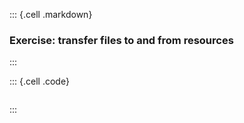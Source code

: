 
::: {.cell .markdown}
### Exercise: transfer files to and from resources


:::

::: {.cell .code}
```python

```
:::


